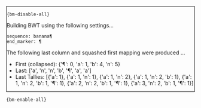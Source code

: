 <div style="border:1px solid black;">

`{bm-disable-all}`

Building BWT using the following settings...

```
sequence: banana¶
end_marker: ¶

```


The following last column and squashed first mapping were produced ...

 * First (collapsed): {'¶': 0, 'a': 1, 'b': 4, 'n': 5}
 * Last: ['a', 'n', 'n', 'b', '¶', 'a', 'a']
 * Last Tallies: [{'a': 1}, {'a': 1, 'n': 1}, {'a': 1, 'n': 2}, {'a': 1, 'n': 2, 'b': 1}, {'a': 1, 'n': 2, 'b': 1, '¶': 1}, {'a': 2, 'n': 2, 'b': 1, '¶': 1}, {'a': 3, 'n': 2, 'b': 1, '¶': 1}]
</div>

`{bm-enable-all}`


